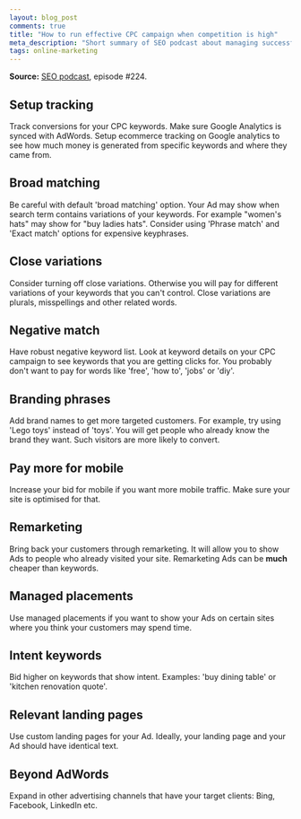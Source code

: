 ```yaml
---
layout: blog_post
comments: true
title: "How to run effective CPC campaign when competition is high"
meta_description: "Short summary of SEO podcast about managing successful CPC campaigns when there is a lot of competition in your space."
tags: online-marketing
---
```


**Source:** [SEO podcast](http://www.ewebresults.com/seo-podcast/), episode #224.

## Setup tracking

Track conversions for your CPC keywords. Make sure Google Analytics is synced with AdWords. Setup ecommerce tracking on Google analytics to see how much money is generated from specific keywords and where they came from.

## Broad matching

Be careful with default 'broad matching' option. Your Ad may show when search term contains variations of your keywords. For example "women's hats" may show for "buy ladies hats". Consider using 'Phrase match' and 'Exact match' options for expensive keyphrases.

## Close variations

Consider turning off close variations. Otherwise you will pay for different variations of your keywords that you can't control. Close variations are plurals, misspellings and other related words.

## Negative match

Have robust negative keyword list. Look at keyword details on your CPC campaign to see keywords that you are getting clicks for. You probably don't want to pay for words like 'free', 'how to', 'jobs' or 'diy'.

## Branding phrases

Add brand names to get more targeted customers. For example, try using 'Lego toys' instead of 'toys'. You will get people who already know the brand they want. Such visitors are more likely to convert.

## Pay more for mobile

Increase your bid for mobile if you want more mobile traffic. Make sure your site is optimised for that.

## Remarketing

Bring back your customers through remarketing. It will allow you to show Ads to people who already visited your site. Remarketing Ads can be **much** cheaper than keywords.

## Managed placements

Use managed placements if you want to show your Ads on certain sites where you think your customers may spend time.

## Intent keywords

Bid higher on keywords that show intent. Examples: 'buy dining table' or 'kitchen renovation quote'.

## Relevant landing pages

Use custom landing pages for your Ad. Ideally, your landing page and your Ad should have identical text.

## Beyond AdWords

Expand in other advertising channels that have your target clients: Bing, Facebook, LinkedIn etc.